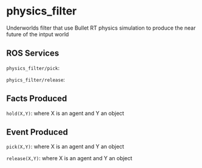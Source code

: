 # physics_filter
Underworlds filter that use Bullet RT physics simulation to produce the near future of the intput world

## ROS Services
`physics_filter/pick`:

`phyics_filter/release`:


## Facts Produced
`hold(X,Y)`: where X is an agent and Y an object

## Event Produced
`pick(X,Y)`: where X is an agent and Y an object

`release(X,Y)`: where X is an agent and Y an object
